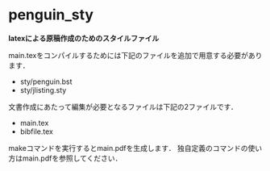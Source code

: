 # penguin_sty

**latexによる原稿作成のためのスタイルファイル**  

main.texをコンパイルするためには下記のファイルを追加で用意する必要があります．
- sty/penguin.bst
- sty/jlisting.sty

文書作成にあたって編集が必要となるファイルは下記の2ファイルです．
- main.tex
- bibfile.tex

makeコマンドを実行するとmain.pdfを生成します．
独自定義のコマンドの使い方はmain.pdfを参照してください．
